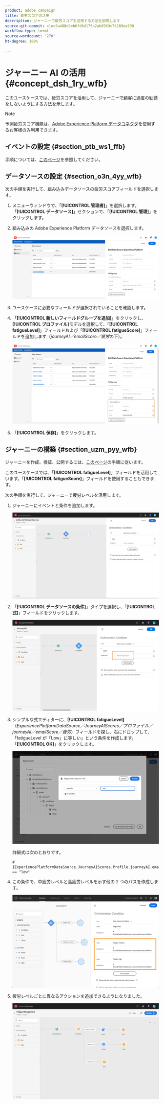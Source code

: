 ```yaml
---
product: adobe campaign
title: 疲労スコアの活用
description: ジャーニーで疲労スコアを活用する方法を説明します
source-git-commit: e1ee5a488e9eb6fd8d175a2ab8989c73289ea708
workflow-type: tm+mt
source-wordcount: '270'
ht-degree: 100%

---
```



# ジャーニー AI の活用 {#concept_dsh_1ry_wfb}

このユースケースでは、疲労スコアを活用して、ジャーニーで顧客に過度の勧誘をしないようにする方法を示します。

>[!NOTE]
>
>予測疲労スコア機能は、[Adobe Experience Platform データコネクタ](https://experienceleague.adobe.com/docs/campaign-standard/using/integrating-with-adobe-cloud/adobe-experience-platform/data-connector/aep-about-data-connector.html?lang=ja)を使用するお客様のみ利用できます。

## イベントの設定 {#section_ptb_ws1_ffb}

手順については、[このページ](../event/about-events.md)を参照してください。

## データソースの設定 {#section_o3n_4yy_wfb}

次の手順を実行して、組み込みデータソースの疲労スコアフィールドを選択します。

1. メニューウィンドウで、「**[!UICONTROL 管理者]**」を選択します。「**[!UICONTROL データソース]**」セクションで、「**[!UICONTROL 管理]**」をクリックします。
1. 組み込みの Adobe Experience Platform データソースを選択します。

   ![](../assets/journey23.png)

1. ユースケースに必要なフィールドが選択されていることを確認します。
1. 「**[!UICONTROL 新しいフィールドグループを追加]**」をクリックし、**[!UICONTROL プロファイル]**&#x200B;モデルを選択して、「**[!UICONTROL fatigueLevel]**」フィールドおよび「**[!UICONTROL fatigueScore]**」フィールドを追加します（_journeyAI／emailScore／疲労_&#x200B;の下）。

   ![](../assets/journeyuc3_1.png)

1. 「**[!UICONTROL 保存]**」をクリックします。

## ジャーニーの構築 {#section_uzm_pyy_wfb}

ジャーニーを作成、検証、公開するには、[このページ](../building-journeys/journey.md)の手順に従います。

このユースケースでは、「**[!UICONTROL fatigueLevel]**」フィールドを活用しています。「**[!UICONTROL fatigueScore]**」フィールドを使用することもできます。

次の手順を実行して、ジャーニーで疲労レベルを活用します。

1. ジャーニーにイベントと条件を追加します。

   ![](../assets/journeyuc2_14.png)

1. 「**[!UICONTROL データソースの条件]**」タイプを選択し、「**[!UICONTROL 式]**」フィールドをクリックします。

   ![](../assets/journeyuc3_2.png)

1. シンプルな式エディターに、**[!UICONTROL fatigueLevel]**（_ExperiencePlatformDataSource／JourneyAIScores／プロファイル／journeyAI／emailScore／疲労_）フィールドを探し、右にドロップして、「fatigueLevel が「Low」に等しい」という条件を作成します。「**[!UICONTROL OK]**」をクリックします。

   ![](../assets/journeyuc3_3.png)

   詳細式は次のとおりです。

   ```
   #{ExperiencePlatformDataSource.JourneyAIScores.Profile.journeyAI.emailScore.fatigue.fatigueLevel} == "low"
   ```

1. この条件で、中疲労レベルと高疲労レベルを示す他の 2 つのパスを作成します。

   ![](../assets/journeyuc3_4.png)

1. 疲労レベルごとに異なるアクションを追加できるようになりました。

   ![](../assets/journeyuc3_5.png)

